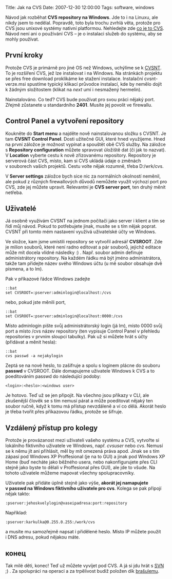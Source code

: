 Title: Jak na CVS
Date: 2007-12-30 12:00:00
Tags: software, windows

Návod jak rozběhat **CVS repository na Windows**. Jde to i na Linuxu, ale nikdy jsem to nedělal. Popravdě, toto byla trochu zvrhlá věta, protože pro CVS jsou unixové systémy nativní platformou. Nehledejte zde [co je to CVS](http://cs.wikipedia.org/wiki/CVS). Návod není ani o používání CVS – je o instalaci služeb do systému, aby se mohly používat.

## První kroky

Protože CVS je primárně pro jiné OS než Windows, uchýlíme se k [CVSNT](http://www.march-hare.com/cvspro/). To je rozšíření CVS, jež lze instalovat i na Windows. Na stránkách projektu se přes free download proklikáme ke stažení instalace. Instalační cvsnt-verze.msi spustíme typický klikací průvodce instalací, kde by nemělo dojít k žádným složitostem (klikat na *next* umí i nesmažený hermelín).

Nainstalováno. Co teď? CVS bude používat pro svou práci nějaký port. Zřejmě zůstanete u standardního **2401**. Musíte jej povolit ve firewallu.

## Control Panel a vytvoření repository

Koukněte do **Start menu** a najděte nově nainstalovanou složku s CVSNT. Je tam **CVSNT Control Panel**. Dosti užitečné GUI, které hned využijeme. Hned na první záložce je možnost vypínat a spouštět obě CVS služby. Na záložce s **Repository configuration** můžete spravovat úložiště dat (či jak to nazvat). V **Location** vyberte cestu k nově zřizovanému repository. Repository je serverová část CVS, místo, kam si CVS ukládá údaje o změnách v souborech vašich projektů. Cestu volte nějak rozumně, třeba D:/wrk/cvs.

V **Server settings** záložce bych sice nic za normálních okolností neměnil, ale pokud z různých firewallových důvodů nemůžete využít výchozí port pro CVS, zde jej můžete upravit. Relevantní je **CVS server port**, ten druhý měnit netřeba.

## Uživatelé

Já osobně využívám CVSNT na jednom počítači jako server i klient a tím se řídí můj návod. Pokud to potřebujete jinak, musíte se s tím nějak poprat. CVSNT při tomto mém nastavení využívá uživatelské účty ve Windows.

Ve složce, kam jsme umístili repository se vytvořil adresář **CVSROOT**. Zde je milion souborů, které není radno editovat a pár souborů, jejichž editace může mít docela vlídné následky :) . Např. soubor admin definuje administrátory repository. Na každém řádku má být jméno administrátora, takže tam přidejte název svého Windows účtu (u mě soubor obsahuje dvě písmena, a to lm).

Pak v příkazové řádce Windows zadejte

    ::bat
    set CVSROOT=:pserver:adminlogin@localhost:/cvs

nebo, pokud jste měnili port,

    ::bat
    set CVSROOT=:pserver:adminlogin@localhost:0000:/cvs

Místo adminlogin pište svůj administrátorský login (já lm), místo 0000 svůj port a místo /cvs název repository (ten vypisuje Control Panel v přehledu repositories v prvním sloupci tabulky). Pak už si můžete hrát s účty (přidávat a měnit hesla):

    ::bat
    cvs passwd -a nejakylogin

Zeptá se na nové heslo, to zašifruje a spolu s loginem plácne do souboru **passwd** v CVSROOT. Dále domapujeme uživatele Windows k CVS a to poeditováním passwd do následující podoby:

    <login>:<heslo>:<windows user>

Je hotovo. Teď už se jen připojit. Na všechno jsou příkazy v CLI, ale zkušenější člověk se s tím nemusí párat a může poeditovat nějaký ten soubor ručně, když k tomu má přístup nevzdáleně a ví co dělá. Akorát heslo je třeba tvořit přes příkazovou řádku, protože se šifruje.

## Vzdálený přístup pro kolegy

Protože je provázanost mezi uživateli vašeho systému a CVS, vytvořte si lokálního fiktivního uživatele ve Windows, např. *cvsuser* nebo *cvs*. Nemusí se k němu jít ani přihlásit, měl by mít omezená práva apod. Jinak se s tím zápasí pod Windows XP Proffesional (je na to GUI) a jinak pod Windows XP Home (buď necháte jako běžného usera, nebo nakonfigurujete přes CLI stejně jako byste to dělali v Proffesional přes GUI), ale jde to všude. Na tohoto uživatele můžeme mapovat všechny spolupracovníky.

Uživatele pak přidáte úplně stejně jako výše, **akorát jej namapujete v passwd na Windows fiktivního uživatele pro cvs**. Kolega se pak připojí nějak takto:

    :pserver:jehoskvelylogin@vaseipadresa:port:repository

Například:

    :pserver:karkulka@0.255.0.255:/work/cvs

a musíte mu samozřejmě napsat i přidělené heslo. Místo IP můžete použít i DNS adresu, pokud nějakou máte.

## конец

Tak milé děti, konec! Teď už můžete vyvíjet pod CVS. A já si jdu hrát s [SVN](http://cs.wikipedia.org/wiki/SVN) ;) . Za spolupráci na operaci a za trpělivost budiž položen dík [brašulemu](http://jentak.javorkovi.cz/).